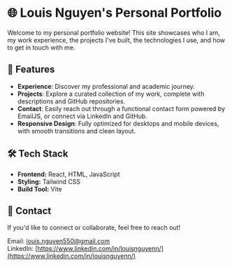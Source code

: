 # 🌐 Louis Nguyen's Personal Portfolio

Welcome to my personal portfolio website! This site showcases who I am, my work experience, the projects I've built, the technologies I use, and how to get in touch with me.

## 🚀 Features

- **Experience**: Discover my professional and academic journey.
- **Projects**: Explore a curated collection of my work, complete with descriptions and GitHub repositories.
- **Contact**: Easily reach out through a functional contact form powered by EmailJS, or connect via LinkedIn and GitHub.
- **Responsive Design**: Fully optimized for desktops and mobile devices, with smooth transitions and clean layout.

## 🛠️ Tech Stack

- **Frontend:** React, HTML, JavaScript
- **Styling:** Tailwind CSS
- **Build Tool:** Vite

## 📧 Contact
If you'd like to connect or collaborate, feel free to reach out!

Email: [louis.nguyen550@gmail.com](louis.nguyen550@gmail.com)  
LinkedIn: [https://www.linkedin.com/in/louisnguyenn/](https://www.linkedin.com/in/louisnguyenn/)
